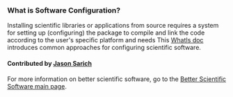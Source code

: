 
### What is Software Configuration?

Installing scientific libraries or applications from source requires a system for setting up (configuring) the package to compile and link the code according to the user's specific platform and needs  This [WhatIs doc](https://ideas-productivity.org/wordpress/wp-content/uploads/2016/04/IDEAS-ConfigurationWhatIsSoftwareConfiguration-V0.2.pdf "What is Software Configuration?") introduces common approaches for configuring scientific software.

#### Contributed by [Jason Sarich](https://github.com/sarich "Jason Sarich GitHub Profile")

For more information on better scientific software, go to the [Better Scientific Software main page](http://betterscientificsoftware.info).

<!---
Publish: yes
Categories: planning
Topics: configuration and building
Tags: 
Level: 0
Prerequisites: none
Aggregate: none
--->
